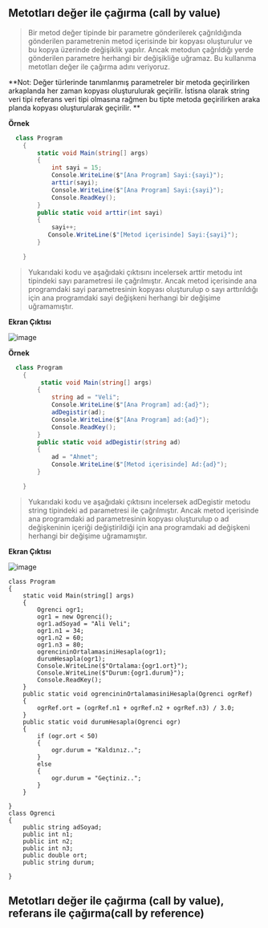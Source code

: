 ## Metotları değer ile çağırma (call by value) ## 
    
> Bir metod değer tipinde bir parametre gönderilerek çağrıldığında gönderilen parametrenin metod içerisinde bir kopyası oluşturulur ve bu kopya üzerinde değişiklik yapılır. Ancak metodun çağrıldığı yerde gönderilen parametre herhangi bir değişikliğe uğramaz. Bu kullanıma metotları değer ile çağırma adını veriyoruz. 

**Not: Değer türlerinde tanımlanmış parametreler bir metoda geçirilirken arkaplanda  her zaman  kopyası oluşturulurak geçirilir. İstisna olarak string veri tipi referans veri tipi olmasına rağmen bu tipte metoda geçirilirken araka planda kopyası oluşturularak geçirilir. **  

**Örnek**
```csharp
  class Program
    {
        static void Main(string[] args)
        {
            int sayi = 15;
            Console.WriteLine($"[Ana Program] Sayi:{sayi}");
            arttir(sayi);
            Console.WriteLine($"[Ana Program] Sayi:{sayi}");
            Console.ReadKey();
        }
        public static void arttir(int sayi)
        {
            sayi++;
           Console.WriteLine($"[Metod içerisinde] Sayi:{sayi}");
        }

    }
```
> Yukarıdaki kodu ve aşağıdaki çıktısını incelersek arttir metodu int tipindeki sayı parametresi ile çağrılmıştır. Ancak metod içerisinde ana programdaki sayi parametresinin kopyası oluşturulup o sayı arttırıldığı için ana programdaki sayi değişkeni herhangi bir değişime uğramamıştır. 

**Ekran Çıktısı**

![image](https://user-images.githubusercontent.com/28144917/143385886-8b5b794f-9e32-4438-b730-22fa2a80ddb8.png)


**Örnek**
```csharp
  class Program
    {
         static void Main(string[] args)
        {
            string ad = "Veli";
            Console.WriteLine($"[Ana Program] ad:{ad}");
            adDegistir(ad);
            Console.WriteLine($"[Ana Program] ad:{ad}");
            Console.ReadKey();
        }
        public static void adDegistir(string ad)
        {
            ad = "Ahmet";
            Console.WriteLine($"[Metod içerisinde] Ad:{ad}");
        }

    }
```
> Yukarıdaki kodu ve aşağıdaki çıktısını incelersek adDegistir metodu string tipindeki ad parametresi ile çağrılmıştır. Ancak metod içerisinde ana programdaki ad parametresinin kopyası oluşturulup o ad değişkeninin içeriği değiştirildiği için ana programdaki ad değişkeni herhangi bir değişime uğramamıştır. 

**Ekran Çıktısı**

![image](https://user-images.githubusercontent.com/28144917/143400976-03c04f17-7c60-4556-8328-abdf9aa33c27.png)

    class Program
    {
        static void Main(string[] args)
        {
            Ogrenci ogr1;
            ogr1 = new Ogrenci();
            ogr1.adSoyad = "Ali Veli";
            ogr1.n1 = 34;
            ogr1.n2 = 60;
            ogr1.n3 = 80;
            ogrencininOrtalamasiniHesapla(ogr1);
            durumHesapla(ogr1);
            Console.WriteLine($"Ortalama:{ogr1.ort}");
            Console.WriteLine($"Durum:{ogr1.durum}");
            Console.ReadKey();
        }
        public static void ogrencininOrtalamasiniHesapla(Ogrenci ogrRef)
        {
            ogrRef.ort = (ogrRef.n1 + ogrRef.n2 + ogrRef.n3) / 3.0;
        }
        public static void durumHesapla(Ogrenci ogr)
        {
            if (ogr.ort < 50)
            {
                ogr.durum = "Kaldınız..";
            }
            else
            {
                ogr.durum = "Geçtiniz..";
            }
        }

    }
    class Ogrenci
    {
        public string adSoyad;
        public int n1;
        public int n2;
        public int n3;
        public double ort;
        public string durum;

    }


## Metotları değer ile çağırma (call by value), referans ile çağırma(call by reference) ## 
